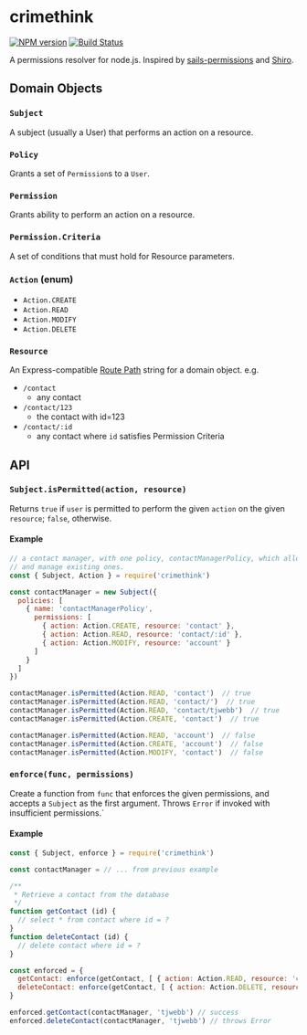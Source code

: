 # crimethink

[![NPM version][npm-image]][npm-url]
[![Build Status][ci-image]][ci-url]

A permissions resolver for node.js. Inspired by [sails-permissions](https://github.com/trailsjs/sails-permissions) and [Shiro](https://shiro.apache.org/index.html).

## Domain Objects

### `Subject`

A subject (usually a User) that performs an action on a resource.

### `Policy`

Grants a set of `Permission`s to a `User`.

### `Permission`

Grants ability to perform an action on a resource.

### `Permission.Criteria`

A set of conditions that must hold for Resource parameters.

### `Action` (enum)

- `Action.CREATE`
- `Action.READ`
- `Action.MODIFY`
- `Action.DELETE`

### `Resource`

An Express-compatible [Route Path](http://expressjs.com/en/guide/routing.html) string for a domain object. e.g.

- `/contact` 
  - any contact
- `/contact/123`
  - the contact with id=123
- `/contact/:id`
  - any contact where `id` satisfies Permission Criteria

## API

### `Subject.isPermitted(action, resource)`

Returns `true` if `user` is permitted to perform the given `action` on the given `resource`; `false`, otherwise.

#### Example

```js
// a contact manager, with one policy, contactManagerPolicy, which allows the user to create new contacts,
// and manage existing ones.
const { Subject, Action } = require('crimethink')

const contactManager = new Subject({
  policies: [
    { name: 'contactManagerPolicy',
      permissions: [
        { action: Action.CREATE, resource: 'contact' },
        { action: Action.READ, resource: 'contact/:id' },
        { action: Action.MODIFY, resource: 'account' }
      ]
    }
  ]
})

contactManager.isPermitted(Action.READ, 'contact')  // true
contactManager.isPermitted(Action.READ, 'contact/')  // true
contactManager.isPermitted(Action.READ, 'contact/tjwebb')  // true
contactManager.isPermitted(Action.CREATE, 'contact')  // true

contactManager.isPermitted(Action.READ, 'account')  // false
contactManager.isPermitted(Action.CREATE, 'account')  // false
contactManager.isPermitted(Action.MODIFY, 'contact')  // false
```

### `enforce(func, permissions)`

Create a function from `func` that enforces the given permissions, and accepts a `Subject` as the first argument. Throws `Error` if invoked with insufficient permissions.`

#### Example

```js
const { Subject, enforce } = require('crimethink')

const contactManager = // ... from previous example

/**
 * Retrieve a contact from the database
 */
function getContact (id) {
  // select * from contact where id = ?
}
function deleteContact (id) {
  // delete contact where id = ?
}

const enforced = {
  getContact: enforce(getContact, [ { action: Action.READ, resource: 'contact' } ]),
  deleteContact: enforce(getContact, [ { action: Action.DELETE, resource: 'contact' } ])
}

enforced.getContact(contactManager, 'tjwebb') // success
enforced.deleteContact(contactManager, 'tjwebb') // throws Error
```

[npm-image]: https://img.shields.io/npm/v/crimethink.svg?style=flat-square
[npm-url]: https://npmjs.org/package/crimethink
[ci-image]: https://img.shields.io/travis/tjwebb/crimethink.svg?style=flat-square&label=Linux%20/%20OSX
[ci-url]: https://travis-ci.org/tjwebb/crimethink
